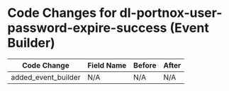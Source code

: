 # Code Changes for dl-portnox-user-password-expire-success (Event Builder)

| Code Change | Field Name | Before | After |
|-------------|------------|--------|-------|
| added_event_builder | N/A | N/A | N/A |